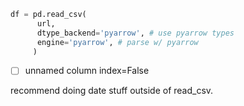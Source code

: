 

```python
df = pd.read_csv(
	  url, 
	  dtype_backend='pyarrow', # use pyarrow types
      engine='pyarrow', # parse w/ pyarrow
     )
```


- [ ] unnamed column index=False 

recommend doing date stuff outside of read_csv. 
